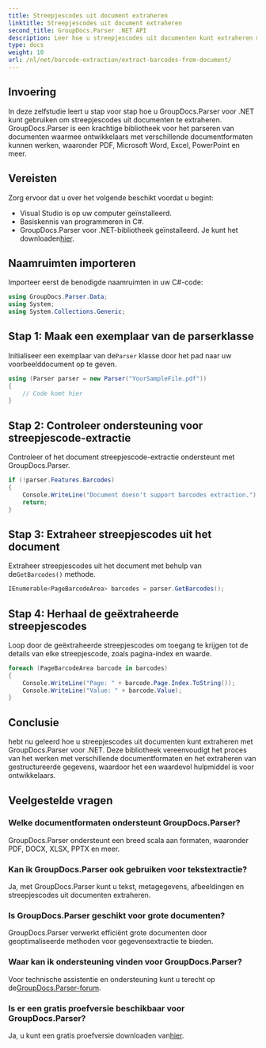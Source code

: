 ```yaml
---
title: Streepjescodes uit document extraheren
linktitle: Streepjescodes uit document extraheren
second_title: GroupDocs.Parser .NET API
description: Leer hoe u streepjescodes uit documenten kunt extraheren met GroupDocs.Parser voor .NET. Verbeter moeiteloos uw documentverwerkingsmogelijkheden.
type: docs
weight: 10
url: /nl/net/barcode-extraction/extract-barcodes-from-document/
---
```

## Invoering
In deze zelfstudie leert u stap voor stap hoe u GroupDocs.Parser voor .NET kunt gebruiken om streepjescodes uit documenten te extraheren. GroupDocs.Parser is een krachtige bibliotheek voor het parseren van documenten waarmee ontwikkelaars met verschillende documentformaten kunnen werken, waaronder PDF, Microsoft Word, Excel, PowerPoint en meer.
## Vereisten
Zorg ervoor dat u over het volgende beschikt voordat u begint:
- Visual Studio is op uw computer geïnstalleerd.
- Basiskennis van programmeren in C#.
-  GroupDocs.Parser voor .NET-bibliotheek geïnstalleerd. Je kunt het downloaden[hier](https://releases.groupdocs.com/parser/net/).

## Naamruimten importeren
Importeer eerst de benodigde naamruimten in uw C#-code:
```csharp
using GroupDocs.Parser.Data;
using System;
using System.Collections.Generic;
```
## Stap 1: Maak een exemplaar van de parserklasse
 Initialiseer een exemplaar van de`Parser` klasse door het pad naar uw voorbeelddocument op te geven.
```csharp
using (Parser parser = new Parser("YourSampleFile.pdf"))
{
    // Code komt hier
}
```
## Stap 2: Controleer ondersteuning voor streepjescode-extractie
Controleer of het document streepjescode-extractie ondersteunt met GroupDocs.Parser.
```csharp
if (!parser.Features.Barcodes)
{
    Console.WriteLine("Document doesn't support barcodes extraction.");
    return;
}
```
## Stap 3: Extraheer streepjescodes uit het document
 Extraheer streepjescodes uit het document met behulp van de`GetBarcodes()` methode.
```csharp
IEnumerable<PageBarcodeArea> barcodes = parser.GetBarcodes();
```
## Stap 4: Herhaal de geëxtraheerde streepjescodes
Loop door de geëxtraheerde streepjescodes om toegang te krijgen tot de details van elke streepjescode, zoals pagina-index en waarde.
```csharp
foreach (PageBarcodeArea barcode in barcodes)
{
    Console.WriteLine("Page: " + barcode.Page.Index.ToString());
    Console.WriteLine("Value: " + barcode.Value);
}
```

## Conclusie
hebt nu geleerd hoe u streepjescodes uit documenten kunt extraheren met GroupDocs.Parser voor .NET. Deze bibliotheek vereenvoudigt het proces van het werken met verschillende documentformaten en het extraheren van gestructureerde gegevens, waardoor het een waardevol hulpmiddel is voor ontwikkelaars.

## Veelgestelde vragen
### Welke documentformaten ondersteunt GroupDocs.Parser?
GroupDocs.Parser ondersteunt een breed scala aan formaten, waaronder PDF, DOCX, XLSX, PPTX en meer.
### Kan ik GroupDocs.Parser ook gebruiken voor tekstextractie?
Ja, met GroupDocs.Parser kunt u tekst, metagegevens, afbeeldingen en streepjescodes uit documenten extraheren.
### Is GroupDocs.Parser geschikt voor grote documenten?
GroupDocs.Parser verwerkt efficiënt grote documenten door geoptimaliseerde methoden voor gegevensextractie te bieden.
### Waar kan ik ondersteuning vinden voor GroupDocs.Parser?
 Voor technische assistentie en ondersteuning kunt u terecht op de[GroupDocs.Parser-forum](https://forum.groupdocs.com/c/parser/17).
### Is er een gratis proefversie beschikbaar voor GroupDocs.Parser?
 Ja, u kunt een gratis proefversie downloaden van[hier](https://releases.groupdocs.com/).
